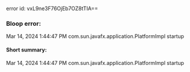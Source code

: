 error id: vxL9ne3F76OjEb7OZ8tTIA==
### Bloop error:

Mar 14, 2024 1:44:47 PM com.sun.javafx.application.PlatformImpl startup
#### Short summary: 

Mar 14, 2024 1:44:47 PM com.sun.javafx.application.PlatformImpl startup